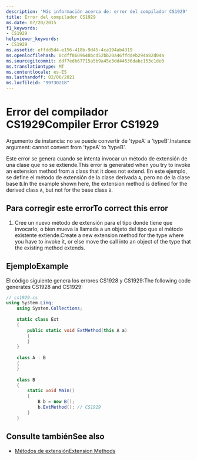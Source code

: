 ```yaml
---
description: 'Más información acerca de: error del compilador CS1929'
title: Error del compilador CS1929
ms.date: 07/20/2015
f1_keywords:
- CS1929
helpviewer_keywords:
- CS1929
ms.assetid: effdd5d4-e156-418b-9d45-4ca194ab4319
ms.openlocfilehash: 0cdff8609648bcd52bb20a46ffddeb294a82d04a
ms.sourcegitcommit: ddf7edb67715a5b9a45e3dd44536dabc153c1de0
ms.translationtype: MT
ms.contentlocale: es-ES
ms.lasthandoff: 02/06/2021
ms.locfileid: "99730218"
---
```

# <a name="compiler-error-cs1929"></a><span data-ttu-id="6875b-103">Error del compilador CS1929</span><span class="sxs-lookup"><span data-stu-id="6875b-103">Compiler Error CS1929</span></span>

<span data-ttu-id="6875b-104">Argumento de instancia: no se puede convertir de 'typeA' a 'typeB'.</span><span class="sxs-lookup"><span data-stu-id="6875b-104">Instance argument: cannot convert from 'typeA' to 'typeB'.</span></span>  
  
 <span data-ttu-id="6875b-105">Este error se genera cuando se intenta invocar un método de extensión de una clase que no se extiende.</span><span class="sxs-lookup"><span data-stu-id="6875b-105">This error is generated when you try to invoke an extension method from a class that it does not extend.</span></span> <span data-ttu-id="6875b-106">En este ejemplo, se define el método de extensión de la clase derivada `A`, pero no de la clase base `B`.</span><span class="sxs-lookup"><span data-stu-id="6875b-106">In the example shown here, the extension method is defined for the derived class `A`, but not for the base class `B`.</span></span>  
  
## <a name="to-correct-this-error"></a><span data-ttu-id="6875b-107">Para corregir este error</span><span class="sxs-lookup"><span data-stu-id="6875b-107">To correct this error</span></span>  
  
1. <span data-ttu-id="6875b-108">Cree un nuevo método de extensión para el tipo donde tiene que invocarlo, o bien mueva la llamada a un objeto del tipo que el método existente extiende.</span><span class="sxs-lookup"><span data-stu-id="6875b-108">Create a new extension method for the type where you have to invoke it, or else move the call into an object of the type that the existing method extends.</span></span>  
  
## <a name="example"></a><span data-ttu-id="6875b-109">Ejemplo</span><span class="sxs-lookup"><span data-stu-id="6875b-109">Example</span></span>  

 <span data-ttu-id="6875b-110">El código siguiente genera los errores CS1928 y CS1929:</span><span class="sxs-lookup"><span data-stu-id="6875b-110">The following code generates CS1928 and CS1929:</span></span>  
  
```csharp  
// cs1929.cs  
using System.Linq;  
    using System.Collections;  
  
    static class Ext  
    {  
        public static void ExtMethod(this A a)  
        {  
        }  
    }  
  
    class A : B  
    {  
    }  
  
    class B  
    {  
        static void Main()  
        {  
            B b = new B();  
            b.ExtMethod(); // CS1929  
        }  
    }  
```  
  
## <a name="see-also"></a><span data-ttu-id="6875b-111">Consulte también</span><span class="sxs-lookup"><span data-stu-id="6875b-111">See also</span></span>

- [<span data-ttu-id="6875b-112">Métodos de extensión</span><span class="sxs-lookup"><span data-stu-id="6875b-112">Extension Methods</span></span>](../programming-guide/classes-and-structs/extension-methods.md)
